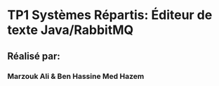 # TP1 Systèmes Répartis: Éditeur de texte Java/RabbitMQ
## Réalisé par:
### Marzouk Ali & Ben Hassine Med Hazem
